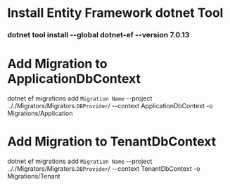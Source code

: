# Install Entity Framework dotnet Tool
### dotnet tool install --global dotnet-ef --version 7.0.13

# Add Migration to ApplicationDbContext

dotnet ef migrations add `Migration Name` --project .././Migrators/Migrators.`DBProvider`/ --context ApplicationDbContext -o Migrations/Application

# Add Migration to TenantDbContext

dotnet ef migrations add `Migration Name` --project .././Migrators/Migrators.`DBProvider`/ --context TenantDbContext -o Migrations/Tenant
